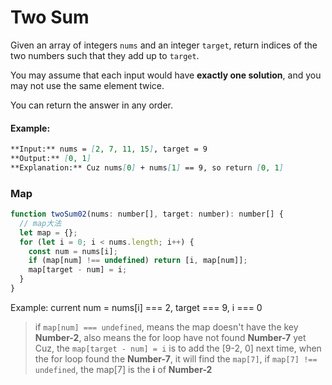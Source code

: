 # Two Sum

Given an array of integers `nums` and an integer `target`, return indices of the two numbers such that they add up to `target`.

You may assume that each input would have **exactly one solution**, and you may not use the same element twice.

You can return the answer in any order.

#### Example:
``` md
**Input:** nums = [2, 7, 11, 15], target = 9
**Output:** [0, 1]
**Explanation:** Cuz nums[0] + nums[1] == 9, so return [0, 1]
```

### Map
```js
function twoSum02(nums: number[], target: number): number[] {
  // map大法
  let map = {};
  for (let i = 0; i < nums.length; i++) {
    const num = nums[i];
    if (map[num] !== undefined) return [i, map[num]];
    map[target - num] = i;
  }
}
```
Example: current num = nums[i] === 2, target === 9, i === 0
> if `map[num] === undefined`, means the map doesn't have the key **Number-2**, also means the for loop have not found **Number-7** yet
> Cuz, the `map[target - num] = i` is to add the [9-2, 0]
> next time, when the for loop found the **Number-7**, it will find the `map[7]`, if `map[7] !== undefined`, the map[7] is the **i** of **Number-2**